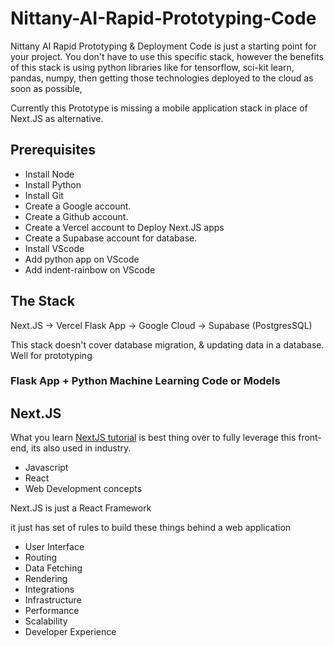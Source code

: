 # Nittany-AI-Rapid-Prototyping-Code

Nittany AI Rapid Prototyping &amp; Deployment Code is just a starting point for your project. You don't have to use this specific stack, however the benefits of this stack is using python libraries like for tensorflow, sci-kit learn, pandas, numpy, then getting  those technologies deployed to the cloud as soon as possible, 

Currently this Prototype is missing a mobile application stack in place of Next.JS as alternative. 


## Prerequisites
- Install Node
- Install Python
- Install Git
- Create a Google account.
- Create a Github account.
- Create a Vercel account  to Deploy Next.JS apps 
- Create a Supabase account for database.
- Install VScode 
- Add python app on VScode
- Add indent-rainbow on VScode


## The Stack

Next.JS -> Vercel 
Flask App -> Google Cloud ->
Supabase (PostgresSQL)

This stack doesn't cover database migration, & updating data in a database. Well for prototyping 

### Flask App + Python Machine Learning Code or Models

## Next.JS 

What you learn [NextJS tutorial](https://nextjs.org/learn-pages-router/foundations/from-javascript-to-react) is best thing over to fully leverage this front-end, its also used in industry. 
- Javascript
- React
- Web Development concepts 

Next.JS is just a React Framework

it just has set of rules to build these things behind a web application
- User Interface
- Routing
- Data Fetching 
- Rendering
- Integrations
- Infrastructure
- Performance
- Scalability
- Developer Experience




